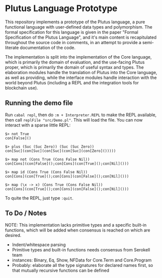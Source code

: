 # Plutus Language Prototype

This repository implements a prototype of the Plutus language, a pure
functional language with user-defined data types and polymorphism. The formal
specification for this language is given in the paper "Formal Specification
of the Plutus Language", and it's main content is recapitulated throughout
the source code in comments, in an attempt to provide a semi-literate
documentation of the code.

The implementation is split into the implementation of the Core language,
which is primarily the domain of evaluation, and the use-facing Plutus proper,
which is primarily the domain of useful syntax and types. The elaboration
modules handle the translation of Plutus into the Core language, as well as
providing, while the interface modules handle interaction with the world
beyond Plutus (including a REPL and the integration tools for blockchain use).

## Running the demo file

Run `cabal repl`, then do `:m + Interpreter.REPL` to make the REPL available,
then call `replFile "src/Demo.pl"`. This will load the file. You can now
interact with a sparse little REPL:

    $> not True
    con[False]()
    
    $> plus (Suc (Suc Zero)) (Suc (Suc Zero))
    con[Suc](con[Suc](con[Suc](con[Suc](con[Zero]()))))
    
    $> map not (Cons True (Cons False Nil))
    con[Cons](con[False]();con[Cons](con[True]();con[Nil]()))
    
    $> map id (Cons True (Cons False Nil))
    con[Cons](con[True]();con[Cons](con[False]();con[Nil]()))
    
    $> map (\x -> x) (Cons True (Cons False Nil))
    con[Cons](con[True]();con[Cons](con[False]();con[Nil]()))

To quite the REPL, just type `:quit`.

## To Do / Notes

NOTE: This implementation lacks primitive types and a specific built-in
functions, which will be added when consensus is reached on which are desired.

- Indent/whitespace parsing
- Primitive types and built-in functions
  needs consensus from Serokell team
- instances: Binary, Eq, Show, NFData for Core.Term and Core.Program
- Probably: elaborate all the type signatures for declared names first, so
  that mutually recursive functions can be defined